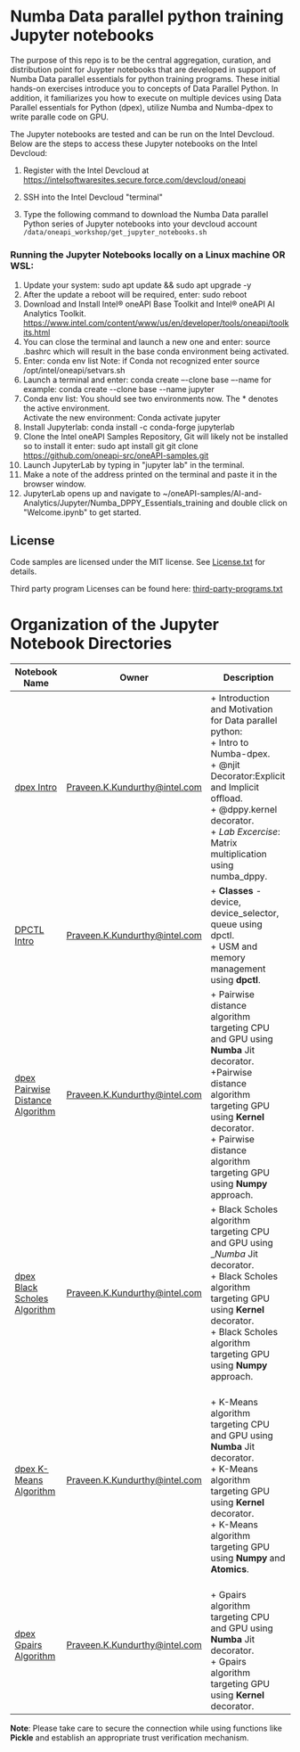 # Numba Data parallel python training Jupyter notebooks

The purpose of this repo is to be the central aggregation, curation, and
distribution point for Juypter notebooks that are developed in support of
Numba Data parallel essentials for python training programs. These initial hands-on exercises introduce you to concepts of Data Parallel Python. In addition, it familiarizes you how to execute on multiple devices using Data Parallel essentials for Python (dpex), utilize Numba and Numba-dpex to write paralle code on GPU.

The Jupyter notebooks are tested and can be run on the Intel Devcloud. Below
are the steps to access these Jupyter notebooks on the Intel Devcloud:

1. Register with the Intel Devcloud at
   https://intelsoftwaresites.secure.force.com/devcloud/oneapi

2. SSH into the Intel Devcloud "terminal"

3. Type the following command to download the Numba Data parallel Python series of
   Jupyter notebooks into your devcloud account
   `/data/oneapi_workshop/get_jupyter_notebooks.sh`
   
### Running the Jupyter Notebooks locally on a Linux machine OR WSL:
1. Update your system:
   sudo apt update && sudo apt upgrade -y
2. After the update a reboot will be required, enter:
   sudo reboot
3. Download and Install Intel® oneAPI Base Toolkit and Intel® oneAPI AI Analytics Toolkit.
   https://www.intel.com/content/www/us/en/developer/tools/oneapi/toolkits.html
4. You can close the terminal and launch a new one and enter:
   source .bashrc
   which will result in the base conda environment being activated.
5. Enter:
   conda env list
   Note: if Conda not recognized enter
   source /opt/intel/oneapi/setvars.sh   
6. Launch a terminal and enter:
    conda create –-clone base –-name <pick something> for example:
    conda create --clone base --name jupyter
7. Conda env list:
    You should see two environments now.  The * denotes the active environment.  
    Activate the new environment:
    Conda activate jupyter    
8. Install Jupyterlab:
   conda install -c conda-forge jupyterlab    
9. Clone the Intel oneAPI Samples Repository, Git will likely not be installed so to install it enter:
    sudo apt install git
    git clone https://github.com/oneapi-src/oneAPI-samples.git    
10. Launch JupyterLab by typing in "jupyter lab" in the terminal. 
11. Make a note of the address printed on the terminal and paste it in the browser window.
12. JupyterLab opens up and navigate to ~/oneAPI-samples/AI-and-Analytics/Jupyter/Numba_DPPY_Essentials_training and double click on "Welcome.ipynb" to get started.

## License

Code samples are licensed under the MIT license. See
[License.txt](https://github.com/oneapi-src/oneAPI-samples/blob/master/License.txt)
for details.

Third party program Licenses can be found here:
[third-party-programs.txt](https://github.com/oneapi-src/oneAPI-samples/blob/master/third-party-programs.txt)

# Organization of the Jupyter Notebook Directories

| Notebook Name | Owner | Description |
|---|---|---|
|[dpex Intro](01_dpex_Intro)|Praveen.K.Kundurthy@intel.com| + Introduction and Motivation for Data parallel python: <br>+ Intro to Numba-dpex.<br>+ @njit Decorator:Explicit and Implicit offload.<br>+ @dppy.kernel decorator. <br>+ _Lab Excercise_: Matrix multiplication using numba_dppy.|
|[DPCTL Intro](02_dpctl_Intro)|Praveen.K.Kundurthy@intel.com|+ __Classes__ - device, device_selector, queue using dpctl. <br>+ USM and memory management using __dpctl__.|
|[dpex Pairwise Distance Algorithm](03_dpex_Pairwise_Distance)|Praveen.K.Kundurthy@intel.com| + Pairwise distance algorithm targeting CPU and GPU using __Numba__ Jit decorator.<br>+Pairwise distance algorithm targeting GPU using __Kernel__ decorator.<br>+ Pairwise distance algorithm targeting GPU using __Numpy__ approach.|
|[dpex Black Scholes Algorithm](04_dpex_Black_Sholes)|Praveen.K.Kundurthy@intel.com|+ Black Scholes algorithm targeting CPU and GPU using __Numba_ Jit decorator.<br>+ Black Scholes algorithm targeting GPU using __Kernel__ decorator.<br>+ Black Scholes algorithm targeting GPU using __Numpy__ approach.|
|[dpex K-Means Algorithm](05_dpex_Kmeans)|Praveen.K.Kundurthy@intel.com|<br>+ K-Means algorithm targeting CPU and GPU using __Numba__ Jit decorator.<br>+ K-Means algorithm targeting GPU using __Kernel__ decorator.<br>+ K-Means algorithm targeting GPU using __Numpy__ and __Atomics__.|
|[dpex Gpairs Algorithm](06_dpex_GPAIRS)|Praveen.K.Kundurthy@intel.com|<br>+ Gpairs algorithm targeting CPU and GPU using __Numba__ Jit decorator.<br>+ Gpairs algorithm targeting GPU using __Kernel__ decorator.|

__Note__: Please take care to secure the connection while using functions like __Pickle__ and establish an appropriate trust verification mechanism.
